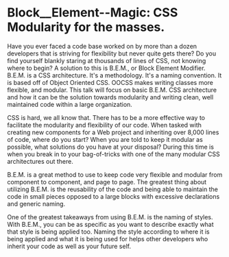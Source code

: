 # Block__Element--Magic: CSS Modularity for the masses.
Have you ever faced a code base worked on by more than a dozen developers that is striving for flexibility but never quite gets there? Do you find yourself blankly staring at thousands of lines of CSS, not knowing where to begin? A solution to this is B.E.M., or Block Element Modifier. B.E.M. is a CSS architecture. It's a methodology. It's a naming convention. It is based off of Object Oriented CSS. OOCSS makes writing classes more flexible, and modular. This talk will focus on basic B.E.M. CSS architecture and how it can be the solution towards modularity and writing clean, well maintained code within a large organization.

CSS is hard, we all know that. There has to be a more effective way to facilitate the modularity and flexibility of our code. When tasked with creating new components for a Web project and inheriting over 8,000 lines of code, where do you start? When you are told to keep it modular as possible, what solutions do you have at your disposal? During this time is when you break in to your bag-of-tricks with one of the many modular CSS architectures out there.

B.E.M. is a great method to use to keep code very flexible and modular from component to component, and page to page. The greatest thing about utilizing B.E.M. is the reusability of the code and being able to maintain the code in small pieces opposed to a large blocks with excessive declarations and generic naming.

One of the greatest takeaways from using B.E.M. is the naming of styles. With B.E.M., you can be as specific as you want to describe exactly what that style is being applied too. Naming the style according to where it is being applied and what it is being used for helps other developers who inherit your code as well as your future self.



